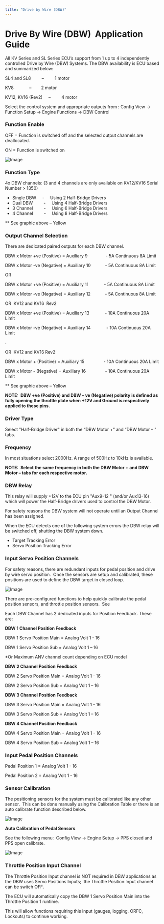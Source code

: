 ```yaml
---
title: "Drive by Wire (DBW)"
---
```


# Drive By Wire (DBW)&nbsp; Application Guide


All KV Series and SL Series ECU’s support from 1 up to 4 independently controlled Drive by Wire (DBW) Systems. The DBW availability is ECU based and summarized below: &nbsp;

SL4 and SL8 &nbsp; &nbsp; &nbsp; &nbsp; – &nbsp; &nbsp; &nbsp; &nbsp; 1 motor

KV8 &nbsp; &nbsp; &nbsp; &nbsp; &nbsp; &nbsp; –&nbsp; &nbsp; &nbsp; &nbsp; 2 motor

KV12, KV16 (Rev2) &nbsp; &nbsp; – &nbsp; &nbsp; &nbsp; &nbsp; 4 motor

Select the control system and appropriate outputs from : Config View -\> Function Setup -\> Engine Functions -\> DBW Control&nbsp;

### Function Enable

OFF = Function is switched off and the selected output channels are deallocated.

ON = Function is switched on


![Image](</lib/DBW 56.jpg>)


### Function Type

&#52;x DBW channels: (3 and 4 channels are only available on KV12/KV16 Serial Number \> 1350)


* Single DBW &nbsp; &nbsp; - &nbsp; &nbsp; Using 2 Half-Bridge Drivers
* Dual DBW &nbsp; &nbsp; &nbsp; &nbsp; - &nbsp; &nbsp; Using 4 Half-Bridge Drivers
* &#51; Channel &nbsp; &nbsp; &nbsp; &nbsp; - &nbsp; &nbsp; Using 6 Half-Bridge Drivers
* &#52; Channel &nbsp; &nbsp; &nbsp; &nbsp; - &nbsp; &nbsp; Using 8 Half-Bridge Drivers

\*\* See graphic above – Yellow&nbsp;


### Output Channel Selection

There are dedicated paired outputs for each DBW channel.


DBW x Motor +ve (Positive) = Auxiliary 9 &nbsp; &nbsp; &nbsp; &nbsp; &nbsp; &nbsp; &nbsp; - 5A Continuous 8A Limit

DBW x Motor -ve (Negative) = Auxiliary 10&nbsp; &nbsp; &nbsp; &nbsp; &nbsp; &nbsp; - 5A Continuous 8A Limit


OR


DBW x Motor +ve (Positive) = Auxiliary 11 &nbsp; &nbsp; &nbsp; &nbsp; &nbsp; &nbsp; - 5A Continuous 8A Limit

DBW x Motor -ve (Negative) = Auxiliary 12&nbsp; &nbsp; &nbsp; &nbsp; &nbsp; &nbsp; - 5A Continuous 8A Limit


OR&nbsp; KV12 and KV16&nbsp; Rev2&nbsp;


DBW x Motor +ve (Positive) = Auxiliary 13 &nbsp; &nbsp; &nbsp; &nbsp; &nbsp; &nbsp; - 10A Continuous 20A Limit

DBW x Motor -ve (Negative) = Auxiliary 14 &nbsp; &nbsp; &nbsp; &nbsp; &nbsp; &nbsp; - 10A Continuous 20A Limit

.

OR&nbsp; KV12 and KV16 Rev2&nbsp;


DBW x Motor + (Positive) = Auxiliary 15&nbsp; &nbsp; &nbsp; &nbsp; &nbsp; &nbsp; &nbsp; &nbsp; - 10A Continuous 20A Limit

DBW x Motor - (Negative) = Auxiliary 16&nbsp; &nbsp; &nbsp; &nbsp; &nbsp; &nbsp; &nbsp; &nbsp; - 10A Continuous 20A Limit


\*\* See graphic above – Yellow&nbsp;

**NOTE:&nbsp; DBW +ve (Positive) and DBW – ve (Negative) polarity is defined as fully opening the throttle plate when +12V and Ground is respectively applied to these pins.**

### Driver Type

Select "Half-Bridge Driver" in both the “DBW Motor +” and “DBW Motor – "&nbsp; tabs.


### Frequency

In most situations select 2000Hz. A range of 500Hz to 10kHz is available.&nbsp;


**NOTE:&nbsp; Select the same frequency in both the DBW Motor + and DBW Motor – tabs for each respective motor.** &nbsp;

### DBW Relay

This relay will supply +12V to the ECU pin "Aux9-12 " (and/or Aux13-16) which will power the Half-Bridge drivers used to control the DBW Motor.&nbsp;


For safety reasons the DBW system will not operate until an Output Channel has been assigned.


When the ECU detects one of the following system errors the DBW relay will be switched off, shutting the DBW system down.

* Target Tracking Error&nbsp;
* Servo Position Tracking Error


### Input Servo Position Channels

For safety reasons, there are redundant inputs for pedal position and drive by wire servo position.&nbsp; Once the sensors are setup and calibrated, these positions are used to define the DBW target in closed loop. &nbsp;


![Image](</lib/NewItem213.png>)


There are pre-configured functions to help quickly calibrate the pedal position sensors, and throttle position sensors.&nbsp; See&nbsp;


Each DBW Channel has 2 dedicated inputs for Position Feedback. These are:


**DBW 1 Channel Position Feedback**

DBW 1 Servo Position Main = Analog Volt 1 - 16

DBW 1 Servo Position Sub = Analog Volt 1 – 16&nbsp;

\*Or Maximum ANV channel count depending on ECU model


**DBW 2 Channel Position Feedback**

DBW 2 Servo Position Main = Analog Volt 1 - 16

DBW 2 Servo Position Sub = Analog Volt 1 – 16&nbsp;


**DBW 3 Channel Position Feedback**

DBW 3 Servo Position Main = Analog Volt 1 - 16

DBW 3 Servo Position Sub = Analog Volt 1 – 16&nbsp;


**DBW 4 Channel Position Feedback**

DBW 4 Servo Position Main = Analog Volt 1 - 16

DBW 4 Servo Position Sub = Analog Volt 1 – 16&nbsp;


### Input Pedal Position Channels

Pedal Position 1 = Analog Volt 1 - 16

Pedal Position 2 = Analog Volt 1 - 16


### Sensor Calibration

The positioning sensors for the system must be calibrated like any other sensor.&nbsp; This can be done manually using the Calibration Table or there is an auto calibrate function described below. &nbsp;



![Image](</lib/Untitled159.png>)


**Auto Calibration of Pedal Sensors**&nbsp;

See the following menu:&nbsp; Config View -\> Engine Setup -\> PPS closed and PPS open calibrate.&nbsp; &nbsp;


![Image](</lib/DBW 6.jpg>)


### Throttle Position Input Channel

The Throttle Position Input channel is NOT required in DBW applications as the DBW uses Servo Positions Inputs;&nbsp; the Throttle Position Input channel can be switch OFF.&nbsp;

The ECU will automatically copy the DBW 1 Servo Position Main into the Throttle Position 1 runtime.&nbsp;

This will allow functions requiring this input (gauges, logging, ORFC, Lockouts) to continue working.
